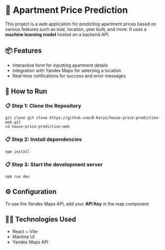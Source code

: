 <h1>🏡 Apartment Price Prediction</h1>

<p>This project is a web application for predicting apartment prices based on various features such as size, location, year built, and more. It uses a <strong>machine learning model</strong> hosted on a backend API.</p>

<h2>📦 Features</h2>

<ul>
    <li>Interactive form for inputting apartment details</li>
    <li>Integration with Yandex Maps for selecting a location</li>
    <li>Real-time notifications for success and error messages</li>
</ul>

<h2>🚀 How to Run</h2>

<h3>📋 <strong>Step 1: Clone the Repository</strong></h3>
<pre><code>git clone git clone https://github.com/B-Karys/house-price-prediction-web.git
cd house-price-prediction-web
</code></pre>

<h3>📋 <strong>Step 2: Install dependencies</strong></h3>
<pre><code>npm install</code></pre>

<h3>📋 <strong>Step 3: Start the development server</strong></h3>
<pre><code>npm run dev</code></pre>

<h2>⚙️ Configuration</h2>

<p>To use the Yandex Maps API, add your <strong>API Key</strong> in the map component</p>

<h2>👩‍💻 Technologies Used</h2>

<ul>
    <li>React + Vite</li>
    <li>Mantine UI</li>
    <li>Yandex Maps API</li>
</ul>
